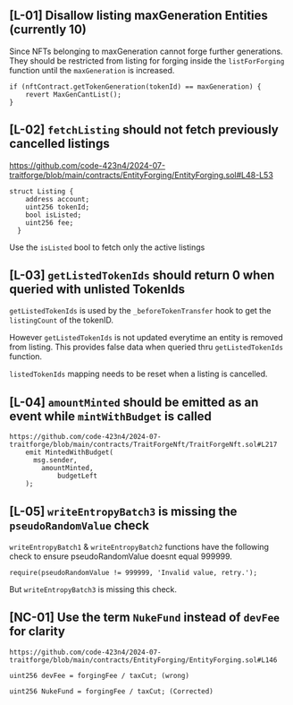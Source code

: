 
## [L-01] Disallow listing maxGeneration Entities (currently 10)

Since NFTs belonging to maxGeneration cannot forge further generations.
They should be restricted from listing for forging inside the `listForForging` function
until the `maxGeneration` is increased.
```
if (nftContract.getTokenGeneration(tokenId) == maxGeneration) {
    revert MaxGenCantList();
}
```


## [L-02] `fetchListing` should not fetch previously cancelled listings

https://github.com/code-423n4/2024-07-traitforge/blob/main/contracts/EntityForging/EntityForging.sol#L48-L53
```
struct Listing {
    address account;
    uint256 tokenId;
    bool isListed;
    uint256 fee;
  }
```
Use the `isListed` bool to fetch only the active listings


## [L-03] `getListedTokenIds` should return 0 when queried with unlisted TokenIds
  
 `getListedTokenIds` is used by the  `_beforeTokenTransfer` hook 
 to get the `listingCount` of the tokenID.
 
 However `getListedTokenIds` is not updated everytime an entity is removed from listing.
 This provides false data when queried thru `getListedTokenIds` function.
	
 `listedTokenIds` mapping needs to be reset when a listing is cancelled.

## [L-04] `amountMinted` should be emitted as an event while `mintWithBudget` is called
```
https://github.com/code-423n4/2024-07-traitforge/blob/main/contracts/TraitForgeNft/TraitForgeNft.sol#L217
    emit MintedWithBudget(
      msg.sender, 
	    amountMinted,
			budgetLeft 
    );
```

## [L-05] `writeEntropyBatch3` is missing the `pseudoRandomValue` check

`writeEntropyBatch1` &  `writeEntropyBatch2` functions have the following check to ensure
pseudoRandomValue doesnt equal 999999.

```
require(pseudoRandomValue != 999999, 'Invalid value, retry.');
```
But `writeEntropyBatch3` is missing this check.

## [NC-01] Use the term `NukeFund` instead of `devFee` for clarity

```
https://github.com/code-423n4/2024-07-traitforge/blob/main/contracts/EntityForging/EntityForging.sol#L146

uint256 devFee = forgingFee / taxCut; (wrong)

uint256 NukeFund = forgingFee / taxCut; (Corrected)
```